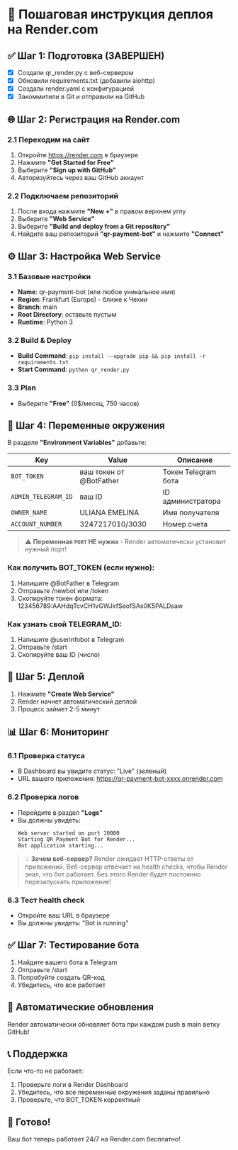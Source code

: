 # 🚀 Пошаговая инструкция деплоя на Render.com

## ✅ Шаг 1: Подготовка (ЗАВЕРШЕН)
- [x] Создали qr_render.py с веб-сервером
- [x] Обновили requirements.txt (добавили aiohttp)
- [x] Создали render.yaml с конфигурацией
- [x] Закоммитили в Git и отправили на GitHub

## 🌐 Шаг 2: Регистрация на Render.com

### 2.1 Переходим на сайт
1. Откройте https://render.com в браузере
2. Нажмите **"Get Started for Free"**
3. Выберите **"Sign up with GitHub"**
4. Авторизуйтесь через ваш GitHub аккаунт

### 2.2 Подключаем репозиторий
1. После входа нажмите **"New +"** в правом верхнем углу
2. Выберите **"Web Service"**
3. Выберите **"Build and deploy from a Git repository"**
4. Найдите ваш репозиторий **"qr-payment-bot"** и нажмите **"Connect"**

## ⚙️ Шаг 3: Настройка Web Service

### 3.1 Базовые настройки
- **Name**: qr-payment-bot (или любое уникальное имя)
- **Region**: Frankfurt (Europe) - ближе к Чехии
- **Branch**: main
- **Root Directory**: оставьте пустым
- **Runtime**: Python 3

### 3.2 Build & Deploy
- **Build Command**: `pip install --upgrade pip && pip install -r requirements.txt`
- **Start Command**: `python qr_render.py`

### 3.3 Plan
- Выберите **"Free"** (0$/месяц, 750 часов)

## 🔐 Шаг 4: Переменные окружения

В разделе **"Environment Variables"** добавьте:

| Key | Value | Описание |
|-----|-------|----------|
| `BOT_TOKEN` | ваш токен от @BotFather | Токен Telegram бота |
| `ADMIN_TELEGRAM_ID` | ваш ID | ID администратора |
| `OWNER_NAME` | ULIANA EMELINA | Имя получателя |
| `ACCOUNT_NUMBER` | 3247217010/3030 | Номер счета |

> ⚠️ **Переменная `PORT` НЕ нужна** - Render автоматически установит нужный порт!

### Как получить BOT_TOKEN (если нужно):
1. Напишите @BotFather в Telegram
2. Отправьте /newbot или /token
3. Скопируйте токен формата: 123456789:AAHdqTcvCH1vGWJxfSeofSAs0K5PALDsaw

### Как узнать свой TELEGRAM_ID:
1. Напишите @userinfobot в Telegram
2. Отправьте /start
3. Скопируйте ваш ID (число)

## 🚀 Шаг 5: Деплой

1. Нажмите **"Create Web Service"**
2. Render начнет автоматический деплой
3. Процесс займет 2-5 минут

## 📊 Шаг 6: Мониторинг

### 6.1 Проверка статуса
- В Dashboard вы увидите статус: "Live" (зеленый)
- URL вашего приложения: https://qr-payment-bot-xxxx.onrender.com

### 6.2 Проверка логов
- Перейдите в раздел **"Logs"**
- Вы должны увидеть:
  ```
  Web server started on port 10000
  Starting QR Payment Bot for Render...
  Bot application starting...
  ```

> 💡 **Зачем веб-сервер?** Render ожидает HTTP-ответы от приложений. Веб-сервер отвечает на health checks, чтобы Render знал, что бот работает. Без этого Render будет постоянно перезапускать приложение!

### 6.3 Тест health check
- Откройте ваш URL в браузере
- Вы должны увидеть: "Bot is running"

## ✅ Шаг 7: Тестирование бота

1. Найдите вашего бота в Telegram
2. Отправьте /start
3. Попробуйте создать QR-код
4. Убедитесь, что все работает

## 🔄 Автоматические обновления

Render автоматически обновляет бота при каждом push в main ветку GitHub!

## 📞 Поддержка

Если что-то не работает:
1. Проверьте логи в Render Dashboard
2. Убедитесь, что все переменные окружения заданы правильно
3. Проверьте, что BOT_TOKEN корректный

## 🎉 Готово!

Ваш бот теперь работает 24/7 на Render.com бесплатно!
